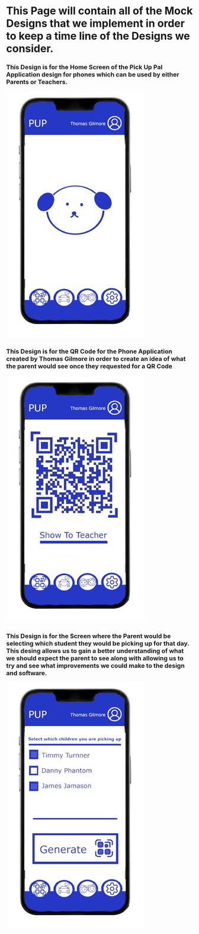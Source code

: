 # This Page will contain all of the Mock Designs that we implement in order to keep a time line of the Designs we consider.

### This Design is for the Home Screen of the Pick Up Pal Application design for phones which can be used by either Parents or Teachers.

![Alt Text](app_home_idea_on_phone-removebg-preview.png)

### This Design is for the QR Code for the Phone Application created by Thomas Gilmore in order to create an idea of what the parent would see once they requested for a QR Code

![Alt Text](app_QR_Code_idea_on_phone-removebg-preview.png)

### This Design is for the Screen where the Parent would be selecting which student they would be picking up for that day. This desing allows us to gain a better understanding of what we should expect the parent to see along with allowing us to try and see what improvements we could make to the design and software.
![Alt Text](app_Generate_QR_Code_idea_on_phone-removebg-preview.png)

